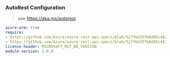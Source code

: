 ### AutoRest Configuration

> see https://aka.ms/autorest

``` yaml
azure-arm: true
require:
- https://github.com/Azure/azure-rest-api-specs/blob/527f6d35fb0d85c48210ca0f6f6f42814d63bd33/specification/networkfunction/resource-manager/readme.md
- https://github.com/Azure/azure-rest-api-specs/blob/527f6d35fb0d85c48210ca0f6f6f42814d63bd33/specification/networkfunction/resource-manager/readme.go.md
license-header: MICROSOFT_MIT_NO_VERSION
module-version: 2.0.0

```